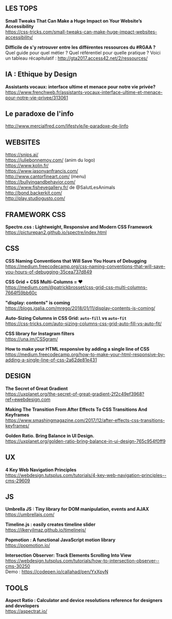 ## LES TOPS

**Small Tweaks That Can Make a Huge Impact on Your Website’s Accessibility**  
https://css-tricks.com/small-tweaks-can-make-huge-impact-websites-accessibility/

**Difficile de s'y retrouver entre les différentes ressources du #RGAA ?**   
Quel guide pour quel métier ? Quel référentiel pour quelle pratique ? Voici un tableau récapitulatif :
http://gta2017.access42.net/2/ressources/

## IA : Ethique by Design

**Assistants vocaux: interface ultime et menace pour notre vie privée?**  
https://www.frenchweb.fr/assistants-vocaux-interface-ultime-et-menace-pour-notre-vie-privee/313061


## Le paradoxe de l'info
http://www.mercialfred.com/lifestyle/le-paradoxe-de-linfo


## WEBSITES

https://snips.ai/  
https://juliebonnemoy.com/ (anim du logo)  
https://www.kolin.fr/  
https://www.jasonyanfrancis.com/  
http://www.cantorfineart.com/ (menu)  
https://bullyingandbehavior.com/  
https://www.fisheyegallery.fr/ de @SalutLesAnimals  
http://bond.backerkit.com/  
http://play.studiogusto.com/


## FRAMEWORK CSS

**Spectre.css : Lightweight, Responsive and Modern CSS Framework**  
https://picturepan2.github.io/spectre/index.html


## CSS

**CSS Naming Conventions that Will Save You Hours of Debugging**  
https://medium.freecodecamp.org/css-naming-conventions-that-will-save-you-hours-of-debugging-35cea737d849

**CSS Grid + CSS Multi-Columns = ♥**  
https://medium.com/@patrickbrosset/css-grid-css-multi-columns-7664f59bb60c

**"display: contents" is coming**  
https://blogs.igalia.com/mrego/2018/01/11/display-contents-is-coming/

**Auto-Sizing Columns in CSS Grid: `auto-fill` vs `auto-fit`**  
https://css-tricks.com/auto-sizing-columns-css-grid-auto-fill-vs-auto-fit/

**CSS library for Instagram filters**  
https://una.im/CSSgram/

**How to make your HTML responsive by adding a single line of CSS**  
https://medium.freecodecamp.org/how-to-make-your-html-responsive-by-adding-a-single-line-of-css-2a62de81e431


## DESIGN

**The Secret of Great Gradient**  
https://uxplanet.org/the-secret-of-great-gradient-2f2c49ef3968?ref=ewebdesign.com

**Making The Transition From After Effects To CSS Transitions And Keyframes**  
https://www.smashingmagazine.com/2017/12/after-effects-css-transitions-keyframes/

**Golden Ratio. Bring Balance in UI Design.**  
https://uxplanet.org/golden-ratio-bring-balance-in-ui-design-765c954f0ff9


## UX

**4 Key Web Navigation Principles**  
https://webdesign.tutsplus.com/tutorials/4-key-web-navigation-principles--cms-29609


## JS

**Umbrella JS : Tiny library for DOM manipulation, events and AJAX**  
https://umbrellajs.com/

**Timeline.js : easily creates timeline slider**  
https://ilkeryilmaz.github.io/timelinejs/

**Popmotion : A functional JavaScript motion library**  
https://popmotion.io/

**Intersection Observer: Track Elements Scrolling Into View**  
https://webdesign.tutsplus.com/tutorials/how-to-intersection-observer--cms-30250  
Demo : https://codepen.io/callahad/pen/YxXpyN


## TOOLS 

**Aspect Ratio : Calculator and device resolutions reference for designers and developers**  
https://aspectrat.io/

